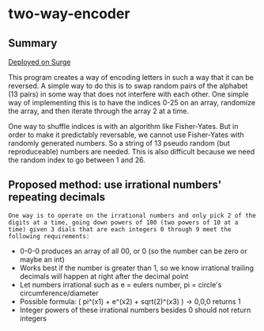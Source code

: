 # two-way-encoder

## Summary

[Deployed on Surge](https://drewhsu86-two-way-encoder.surge.sh)

This program creates a way of encoding letters in such a way that it can be reversed. A simple way to do this is to swap random pairs of the alphabet (13 pairs) in some way that does not interfere with each other. One simple way of implementing this is to have the indices 0-25 on an array, randomize the array, and then iterate through the array 2 at a time.

One way to shuffle indices is with an algorithm like Fisher-Yates. But in order to make it predictably reversable, we cannot use Fisher-Yates with randomly generated numbers. So a string of 13 pseudo random (but reproduceable) numbers are needed. This is also difficult because we need the random index to go between 1 and 26.

## Proposed method: use irrational numbers' repeating decimals

    One way is to operate on the irrational numbers and only pick 2 of the digits at a time, going down powers of 100 (two powers of 10 at a time) given 3 dials that are each integers 0 through 9 meet the following requirements:
  * 0-0-0 produces an array of all 00, or 0 (so the number can be zero or maybe an int)
  * Works best if the number is greater than 1, so we know irrational trailing decimals will happen at right after the decimal point
  * Let numbers irrational such as e = eulers number, pi = circle's circumference/diameter
  * Possible formula: ( pi^(x1) + e^(x2) + sqrt(2)^(x3) ) -> 0,0,0 returns 1
  * Integer powers of these irrational numbers besides 0 should not return integers

